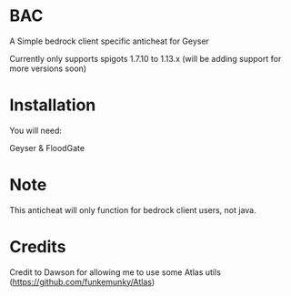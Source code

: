 # BAC
A Simple bedrock client specific anticheat for Geyser

Currently only supports spigots 1.7.10 to 1.13.x (will be adding support for more versions soon)

# Installation
You will need:

Geyser & FloodGate

# Note
This anticheat will only function for bedrock client users, not java.

# Credits

Credit to Dawson for allowing me to use some Atlas utils (https://github.com/funkemunky/Atlas)
